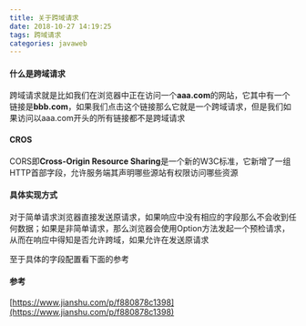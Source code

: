 ```yaml
---
title: 关于跨域请求
date: 2018-10-27 14:19:25
tags: 跨域请求
categories: javaweb
---
```


#### 什么是跨域请求

跨域请求就是比如我们在浏览器中正在访问一个**aaa.com**的网站，它其中有一个链接是**bbb.com**，如果我们点击这个链接那么它就是一个跨域请求，但是我们如果访问以aaa.com开头的所有链接都不是跨域请求

#### CROS

CORS即**Cross-Origin Resource Sharing**是一个新的W3C标准，它新增了一组HTTP首部字段，允许服务端其声明哪些源站有权限访问哪些资源

#### 具体实现方式

对于简单请求浏览器直接发送原请求，如果响应中没有相应的字段那么不会收到任何数据；如果是非简单请求，那么浏览器会使用Option方法发起一个预检请求，从而在响应中得知是否允许跨域，如果允许在发送原请求

至于具体的字段配置看下面的参考

#### 参考

[https://www.jianshu.com/p/f880878c1398](https://www.jianshu.com/p/f880878c1398)

